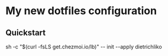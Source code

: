 # My new dotfiles configuration

## Quickstart

sh -c "$(curl -fsLS get.chezmoi.io/lb)" -- init --apply dietrichliko


